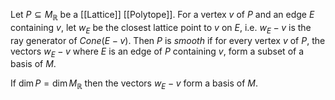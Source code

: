 Let $P\subseteq M_{\mathbb{R}}$ be a [[Lattice]] [[Polytope]].
For a vertex $v$ of $P$ and an edge $E$ containing $v$, let $w_E$ be the closest lattice point to $v$ on $E$, i.e. $w_E-v$ is the ray generator of $Cone(E-v)$.
Then $P$ is *smooth* if for every vertex $v$ of $P$, the vectors $w_E-v$ where $E$ is an edge of $P$ containing $v$, form a subset of a basis of $M$.

If $\dim P = \dim M_{\mathbb{R}}$ then the vectors $w_E -v$ form a basis of $M$.